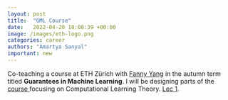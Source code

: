 ```yaml
---
layout: post
title:  "GML Course"
date:   2022-04-20 18:08:39 +00:00
image: /images/eth-logo.png
categories: career
authors: "Amartya Sanyal"
important: new
---
```

Co-teaching a course at ETH Zürich with <a
href="https://sml.inf.ethz.ch/group/fannyy/"> Fanny Yang</a> in the
autumn term titled <strong> Guarantees in Machine Learning</strong>. I
will be designing parts of the <a
href="https://sml.inf.ethz.ch/gml22/syllabus.html">
course </a> focusing on Computational Learning Theory. <a href="files/pac-slides1.pdf"> Lec 1</a>.